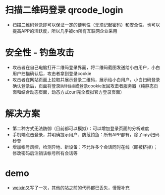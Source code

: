 # 扫描二维码登录 qrcode_login
- 扫描二维码登录即可以保证一定的便利性（无须记起密码）和安全性，也可以提高APP的活跃度，所以几乎被cn所有互联网企业采用


# 安全性 - 钓鱼攻击
- 攻击者在自己电脑打开二维码登录界面，将二维码截图发送给小白用户，小白用户扫描确认后，攻击者拿到登录cookie
- 攻击者在网站页面上拉取并展示登录二维码，展示给小白用户，小白扫码登录确认登录后，页面将登录`跳转链接`或登录cookie发回攻击者服务器（纯静态页面和结合动态页面，动态方式curl完全模拟官方登录页面）

# 解决方案
- 第二种方式无法防御（目前都可以模拟）：可以增加登录页面的分析难度
- 手机端点击登录，并明确提示用户、防范钓鱼：所有APP都有，除了iqiyi扫码秒登
- 增加帐号风控，检测异地、新设备：不允许多个会话同时在线（即被挤掉）；修改密码后注销该帐号所有会话等

# demo
- [weixin](https://zzzzfeng.github.io/KeePwd/wx.html)又写了一次，其他的站之前的代码都已丢失，慢慢补充
